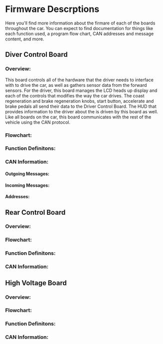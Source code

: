 # Firmware Descrptions

Here you'll find more information about the firmare of each of the boards throughout the car. You can expect to find documentation for things like each function used, a program flow chart, CAN addresses and message content, and more. 

## Diver Control Board
### Overview: 
This board controls all of the hardware that the driver needs to interface with to drive the car, as well as gathers sensor data from the forward sensors. For the driver, this board manages the LCD heads up display and each of the controls that modifies the way the car drives. The coast regeneration and brake regeneration knobs, start button, accelerate and brake pedals all send their data to the Driver Control Board. The HUD that provides information to the driver about the is driven by this board as well. Like all boards on the car, this board communicates with the rest of the vehicle using the CAN protocol. 
### Flowchart:

### Function Definitons:

### CAN Information: 
#### Outgoing Messages:
#### Incoming Messages:
#### Addresses:


## Rear Control Board
### Overview: 
### Flowchart:

### Function Definitons:

### CAN Information: 


## High Voltage Board
### Overview: 
### Flowchart:

### Function Definitons:

### CAN Information: 

